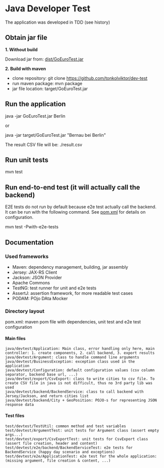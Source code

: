 Java Developer Test
=============

The application was developed in TDD (see history)

## Obtain jar file

**1. Without build**

Download jar from: [dist/GoEuroTest.jar](dist/GoEuroTest.jar)

**2. Build with maven**

* clone repository: git clone https://github.com/tonkolviktor/dev-test
* run maven package: mvn package
* jar file location: target/GoEuroTest.jar

## Run the application

java -jar GoEuroTest.jar Berlin

or

java -jar target/GoEuroTest.jar "Bernau bei Berlin"

The result CSV file will be: ./result.csv

## Run unit tests

mvn test

## Run end-to-end test (it will actually call the backend)

E2E tests do not run by default because e2e test actually call the backend. It can be run with the following command. See [pom.xml](pom.xml) for details on configuration.

mvn test -Pwith-e2e-tests

## Documentation

### Used frameworks

* Maven: dependency management, building, jar assembly
* Jersey: JAX-RS Client
* Jackson: JSON Provider
* Apache Commons
* TestNG: test runner for unit and e2e tests
* AssertJ: assertion framework, for more readable test cases
* PODAM: POjo DAta Mocker

### Directory layout

pom.xml: maven pom file with dependencies, unit test and e2e test configuration

#### Main files

```
java/devtest/Application: Main class, error handling only here, main controller: 1. create components, 2. call backend, 3. export results
java/devtest/Argument: class to handle command line arguments
java/devtest/BusinessException: exception class used in the application
java/devtest/Configuration: default configuration values (csv column separator, backend base url, ...)
java/devtest/export/CsvExport: class to write cities to csv file. To create CSV file in java is not difficult, thus no 3rd party lib was used
java/devtest/backend/BackendService: class to call backend with Jersey/Jackson, and return cities list
java/devtest/backend/City + GeoPosition: POJO-s for representing JSON response data
```

#### Test files

```
test/devtest/TestUtil: common method and test variables
test/devtest/ArgumentTest: unit tests for Argument class (assert empty args...)
test/devtest/export/CsvExportTest: unit tests for CsvExport class (assert file creation, header and content)
test/devtest/e2e/backend/BackendServiceTest: e2e tests for BackendService (happy day scenario and exceptions)
test/devtest/e2e/ApplicationTest: e2e test for the whole application: (missing argument, file creation & content, ...)
```